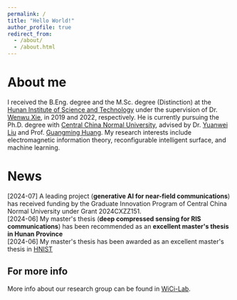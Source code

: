 ```yaml
---
permalink: /
title: "Hello World!"
author_profile: true
redirect_from: 
  - /about/
  - /about.html
---
```


About me
======

I received the B.Eng. degree and the M.Sc. degree (Distinction) at the [Hunan Institute of Science and Technology](https://mmistakes.github.io/minimal-mistakes/) under the supervision of Dr. [Wenwu Xie](https://mmistakes.github.io/minimal-mistakes/), in 2019 and 2022, respectively. He is currently pursuing the Ph.D. degree with [Central China Normal University](https://mmistakes.github.io/minimal-mistakes/), advised by Dr. [Yuanwei Liu](https://mmistakes.github.io/minimal-mistakes/)  and Prof. [Guangming Huang](https://mmistakes.github.io/minimal-mistakes/). My research interests include electromagnetic information theory, reconfigurable intelligent surface, and machine learning.

News
======
[2024-07] A leading project (**generative AI for near-field communications**) has received funding by the Graduate Innovation Program of Central China Normal University under Grant 2024CXZZ151. 
        <br>
                [2024-06] My master's thesis (**deep compressed sensing for RIS communications**) has been recommended as an **excellent master's thesis in Hunan Province**
        <br>
        [2024-06] My master's thesis has been awarded as an excellent master's thesis in [HNIST](https://mmistakes.github.io/minimal-mistakes/)
        <br>

For more info
------
More info about our research group can be found in [WiCi-Lab](https://academicpages.github.io/markdown/). 

